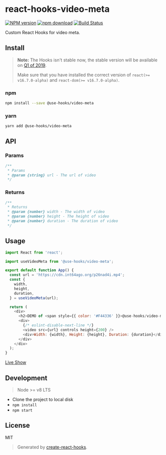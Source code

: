 # react-hooks-video-meta

[![NPM version][npm-image]][npm-url]
[![npm download][download-image]][download-url]
[![Build Status][travis-image]][travis-url]

Custom React Hooks for video meta.

## Install

>**Note:** The Hooks isn't stable now, the stable version will be available on [Q1 of 2019](https://reactjs.org/blog/2018/11/27/react-16-roadmap.html).
>
>Make sure that you have installed the correct version of `react(>= v16.7.0-alpha)` and `react-dom(>= v16.7.0-alpha)`.

### npm

```bash
npm install --save @use-hooks/video-meta
```

### yarn

```bash
yarn add @use-hooks/video-meta
```

## API

### Params

```js
/**
 * Params
 * @param {string} url - The url of video
 */
```

### Returns

```js
/**
 * Returns
 * @param {number} width - The width of video
 * @param {number} height - The height of video
 * @param {number} duration - The duration of video
 */
```

## Usage

```js
import React from 'react';

import useVideoMeta from '@use-hooks/video-meta';

export default function App() {
  const url = 'https://cdn.int64ago.org/p26nad4i.mp4';
  const {
    width,
    height,
    duration,
  } = useVideoMeta(url);

  return (
    <div>
      <h2>DEMO of <span style={{ color: '#F44336' }}>@use-hooks/video-meta</span></h2>
      <div>
        {/* eslint-disable-next-line */}
        <video src={url} controls height={200} />
        <div>Width: {width}, Height: {height}, Duration: {duration}</div>
      </div>
    </div>
  );
}

```

[Live Show](https://use-hooks.github.io/react-hooks-video-meta/)

## Development

> Node >= v8 LTS

 - Clone the project to local disk
 - `npm install`
 - `npm start`

## License

MIT

> Generated by [create-react-hooks](https://github.com/use-hooks/create-react-hooks).

 [npm-image]: https://img.shields.io/npm/v/@use-hooks/video-meta.svg?style=flat-square
 [npm-url]: https://npmjs.org/package/@use-hooks/video-meta
 [download-image]: https://img.shields.io/npm/dm/@use-hooks/video-meta.svg?style=flat-square
 [download-url]: https://npmjs.org/package/@use-hooks/video-meta
 [travis-url]: https://travis-ci.org/use-hooks/react-hooks-video-meta
 [travis-image]: https://img.shields.io/travis/use-hooks/react-hooks-video-meta.svg?style=flat-square